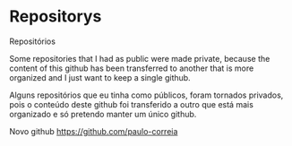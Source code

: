 # Repositorys
Repositórios

Some repositories that I had as public were made private, because the content of this github has been transferred to another that is more organized and I just want to keep a single github.

Alguns repositórios que eu tinha como públicos, foram tornados privados, pois o conteúdo deste github foi transferido a outro que está mais organizado e só pretendo manter um único github.

Novo github https://github.com/paulo-correia
